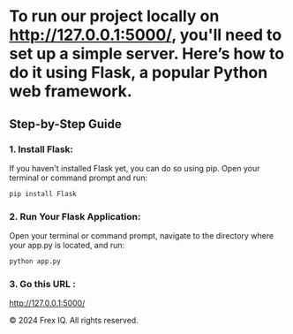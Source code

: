 # To run our project locally on http://127.0.0.1:5000/, you'll need to set up a simple server. Here’s how to do it using Flask, a popular Python web framework.

## Step-by-Step Guide

### 1. Install Flask:
If you haven't installed Flask yet, you can do so using pip. Open your terminal or command prompt and run:
```cmd
pip install Flask
```

### 2. Run Your Flask Application:
Open your terminal or command prompt, navigate to the directory where your app.py is located, and run:
 ```cmd
python app.py
```

### 3. Go this URL :
http://127.0.0.1:5000/

© 2024 Frex IQ. All rights reserved.
